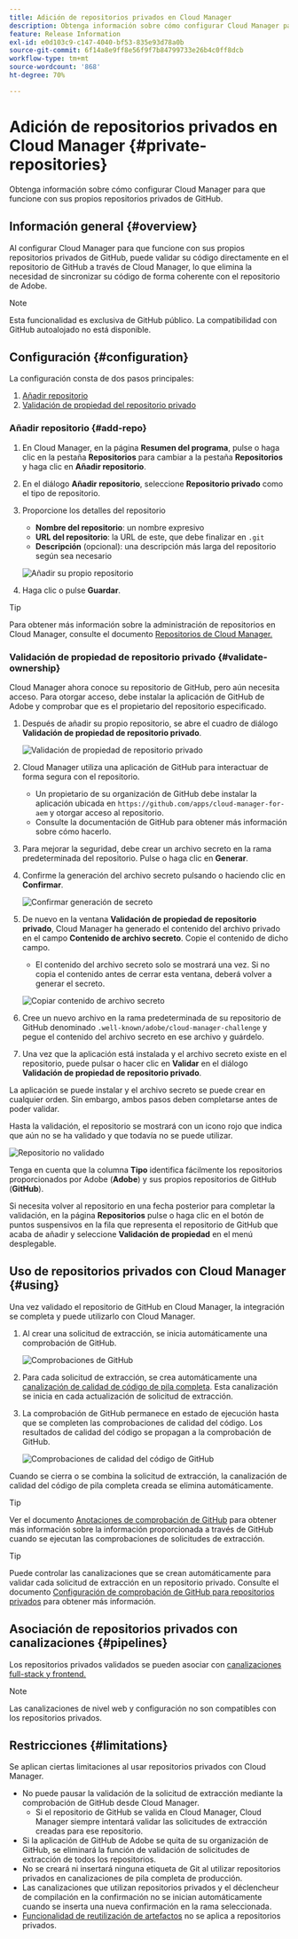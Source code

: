 ```yaml
---
title: Adición de repositorios privados en Cloud Manager
description: Obtenga información sobre cómo configurar Cloud Manager para que funcione con sus propios repositorios privados de GitHub.
feature: Release Information
exl-id: e0d103c9-c147-4040-bf53-835e93d78a0b
source-git-commit: 6f14a8e9ff8e56f9f7b84799733e26b4c0ff8dcb
workflow-type: tm+mt
source-wordcount: '868'
ht-degree: 70%

---
```



# Adición de repositorios privados en Cloud Manager {#private-repositories}

Obtenga información sobre cómo configurar Cloud Manager para que funcione con sus propios repositorios privados de GitHub.

## Información general {#overview}

Al configurar Cloud Manager para que funcione con sus propios repositorios privados de GitHub, puede validar su código directamente en el repositorio de GitHub a través de Cloud Manager, lo que elimina la necesidad de sincronizar su código de forma coherente con el repositorio de Adobe.

>[!NOTE]
>
>Esta funcionalidad es exclusiva de GitHub público. La compatibilidad con GitHub autoalojado no está disponible.

## Configuración {#configuration}

La configuración consta de dos pasos principales:

1. [Añadir repositorio](#add-repo)
1. [Validación de propiedad del repositorio privado](#validate-ownership)

### Añadir repositorio {#add-repo}

1. En Cloud Manager, en la página **Resumen del programa**, pulse o haga clic en la pestaña **Repositorios** para cambiar a la pestaña **Repositorios** y haga clic en **Añadir repositorio**.

1. En el diálogo **Añadir repositorio**, seleccione **Repositorio privado** como el tipo de repositorio.

1. Proporcione los detalles del repositorio

   * **Nombre del repositorio**: un nombre expresivo
   * **URL del repositorio**: la URL de este, que debe finalizar en `.git`
   * **Descripción** (opcional): una descripción más larga del repositorio según sea necesario

   ![Añadir su propio repositorio](/help/assets/repositories/add-own-github.png)

1. Haga clic o pulse **Guardar**.

>[!TIP]
>
>Para obtener más información sobre la administración de repositorios en Cloud Manager, consulte el documento [Repositorios de Cloud Manager.](/help/managing-code/managing-repositories.md)

### Validación de propiedad de repositorio privado {#validate-ownership}

Cloud Manager ahora conoce su repositorio de GitHub, pero aún necesita acceso. Para otorgar acceso, debe instalar la aplicación de GitHub de Adobe y comprobar que es el propietario del repositorio especificado.

1. Después de añadir su propio repositorio, se abre el cuadro de diálogo **Validación de propiedad de repositorio privado**.

   ![Validación de propiedad de repositorio privado](/help/assets/repositories/private-repo-validate.png)

1. Cloud Manager utiliza una aplicación de GitHub para interactuar de forma segura con el repositorio.
   * Un propietario de su organización de GitHub debe instalar la aplicación ubicada en `https://github.com/apps/cloud-manager-for-aem` y otorgar acceso al repositorio.
   * Consulte la documentación de GitHub para obtener más información sobre cómo hacerlo.

1. Para mejorar la seguridad, debe crear un archivo secreto en la rama predeterminada del repositorio. Pulse o haga clic en **Generar**.

1. Confirme la generación del archivo secreto pulsando o haciendo clic en **Confirmar**.

   ![Confirmar generación de secreto](/help/assets/repositories/confirm-generation.png)

1. De nuevo en la ventana **Validación de propiedad de repositorio privado**, Cloud Manager ha generado el contenido del archivo privado en el campo **Contenido de archivo secreto**. Copie el contenido de dicho campo.

   * El contenido del archivo secreto solo se mostrará una vez. Si no copia el contenido antes de cerrar esta ventana, deberá volver a generar el secreto.

   ![Copiar contenido de archivo secreto](/help/assets/repositories/new-secret.png)

1. Cree un nuevo archivo en la rama predeterminada de su repositorio de GitHub denominado `.well-known/adobe/cloud-manager-challenge` y pegue el contenido del archivo secreto en ese archivo y guárdelo.

1. Una vez que la aplicación está instalada y el archivo secreto existe en el repositorio, puede pulsar o hacer clic en **Validar** en el diálogo **Validación de propiedad de repositorio privado**.

La aplicación se puede instalar y el archivo secreto se puede crear en cualquier orden. Sin embargo, ambos pasos deben completarse antes de poder validar.

Hasta la validación, el repositorio se mostrará con un icono rojo que indica que aún no se ha validado y que todavía no se puede utilizar.

![Repositorio no validado](/help/assets/repositories/unvalidated-repo.png)

Tenga en cuenta que la columna **Tipo** identifica fácilmente los repositorios proporcionados por Adobe (**Adobe**) y sus propios repositorios de GitHub (**GitHub**).

Si necesita volver al repositorio en una fecha posterior para completar la validación, en la página **Repositorios** pulse o haga clic en el botón de puntos suspensivos en la fila que representa el repositorio de GitHub que acaba de añadir y seleccione **Validación de propiedad** en el menú desplegable.

## Uso de repositorios privados con Cloud Manager {#using}

Una vez validado el repositorio de GitHub en Cloud Manager, la integración se completa y puede utilizarlo con Cloud Manager.

1. Al crear una solicitud de extracción, se inicia automáticamente una comprobación de GitHub.

   ![Comprobaciones de GitHub](/help/assets/repositories/github-checks.png)

1. Para cada solicitud de extracción, se crea automáticamente una [canalización de calidad de código de pila completa](/help/using/managing-pipelines.md). Esta canalización se inicia en cada actualización de solicitud de extracción.

1. La comprobación de GitHub permanece en estado de ejecución hasta que se completen las comprobaciones de calidad del código. Los resultados de calidad del código se propagan a la comprobación de GitHub.

   ![Comprobaciones de calidad del código de GitHub](/help/assets/repositories/github-code-quality.png)

Cuando se cierra o se combina la solicitud de extracción, la canalización de calidad del código de pila completa creada se elimina automáticamente.

>[!TIP]
>
>Ver el documento [Anotaciones de comprobación de GitHub](github-annotations.md) para obtener más información sobre la información proporcionada a través de GitHub cuando se ejecutan las comprobaciones de solicitudes de extracción.

>[!TIP]
>
>Puede controlar las canalizaciones que se crean automáticamente para validar cada solicitud de extracción en un repositorio privado. Consulte el documento [Configuración de comprobación de GitHub para repositorios privados](github-check-config.md) para obtener más información.

## Asociación de repositorios privados con canalizaciones {#pipelines}

Los repositorios privados validados se pueden asociar con [canalizaciones full-stack y frontend.](/help/overview/ci-cd-pipelines.md)

>[!NOTE]
>
>Las canalizaciones de nivel web y configuración no son compatibles con los repositorios privados.

## Restricciones {#limitations}

Se aplican ciertas limitaciones al usar repositorios privados con Cloud Manager.

* No puede pausar la validación de la solicitud de extracción mediante la comprobación de GitHub desde Cloud Manager.
   * Si el repositorio de GitHub se valida en Cloud Manager, Cloud Manager siempre intentará validar las solicitudes de extracción creadas para ese repositorio.
* Si la aplicación de GitHub de Adobe se quita de su organización de GitHub, se eliminará la función de validación de solicitudes de extracción de todos los repositorios.
* No se creará ni insertará ninguna etiqueta de Git al utilizar repositorios privados en canalizaciones de pila completa de producción.
* Las canalizaciones que utilizan repositorios privados y el déclencheur de compilación en la confirmación no se inician automáticamente cuando se inserta una nueva confirmación en la rama seleccionada.
* [Funcionalidad de reutilización de artefactos](/help/getting-started/project-setup.md#build-artifact-reuse) no se aplica a repositorios privados.
